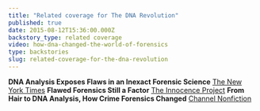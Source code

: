 ```yaml
---
title: "Related coverage for The DNA Revolution"
published: true
date: 2015-08-12T15:36:00.000Z
backstory_type: related coverage
video: how-dna-changed-the-world-of-forensics
type: backstories
slug: related-coverage-for-the-dna-revolution
---
```


**DNA Analysis Exposes Flaws in an Inexact Forensic Science**
[The New York Times](http://www.nytimes.com/2014/05/19/us/dna-analysis-exposes-an-inexact-forensic-science.html?_r=0)
**Flawed Forensics Still a Factor**
[The Innocence Project](http://www.innocenceproject.org/news-events-exonerations/flawed-forensics-still-a-factor)
**From Hair to DNA Analysis, How Crime Forensics Changed**
[Channel Nonfiction](http://www.channelnonfiction.com/retro-report-from-hair-to-dna-analysis-how-forensics-changed-11-minutes-2014-new-york-times/)

